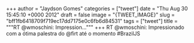 
+++
author = "Jaydson Gomes"
categories = ["tweet"]
date = "Thu Aug 30 15:45:10 +0000 2012"
draft = false
image = "{TWEET_IMAGE}"
slug = "bff1fb6418709f719ec17dd7175e0c6fb6d84531"
tags = ["tweet"]
title = """RT @wmoschini: Impression..."""
+++
RT @wmoschini: Impressionado com a ótima palestra do @firt até o momento #BrazilJS

